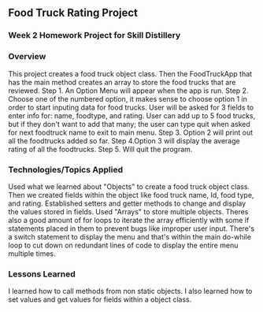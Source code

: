 ## Food Truck Rating Project

### Week 2 Homework Project for Skill Distillery

### Overview
This project creates a food truck object class. Then the FoodTruckApp that has
the main method creates an array to store the food trucks that are reviewed.
Step 1. An Option Menu will appear when the app is run.
Step 2. Choose one of the numbered option, it makes sense to choose option 1 in order
to start inputing data for food trucks. User will be asked for 3 fields to enter info for:
name, foodtype, and rating. User can add up to 5 food trucks, but if they don't want to
add that many; the user can type quit when asked for next foodtruck name to exit to main menu.
Step 3. Option 2 will print out all the foodtrucks added so far.
Step 4.Option 3 will display the average rating of all the foodtrucks.
Step 5. Will quit the program.
### Technologies/Topics Applied
Used what we learned about "Objects" to create a food truck object class.
Then we created fields within the object like food truck name, Id, food type, and rating.
Established setters and getter methods to change and display the values stored in fields.
Used "Arrays" to store multiple objects.
Theres also a good amount of for loops to iterate the array efficiently with some if statements
placed in them to prevent bugs like improper user input.
There's a switch statement to display the menu and that's within the main do-while loop to cut down on
redundant lines of code to display the entire menu multiple times.

### Lessons Learned
I learned how to call methods from non static objects.
I also learned how to set values and get values for fields within a object class.
